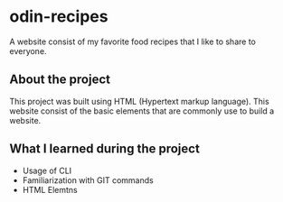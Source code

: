 # odin-recipes

A website consist of my favorite food recipes that I like to share to everyone. 

## About the project

This project was built using HTML (Hypertext markup language). This website consist of the basic elements that are commonly use to build a website.

## What I learned during the project

- Usage of CLI
- Familiarization with GIT commands
- HTML Elemtns 
